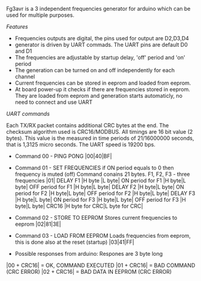Fg3avr is a 3 independent frequencies generator for arduino which can be used for multiple purposes. 

*Features*

* Frequencies outputs are digital, the pins used for output are D2,D3,D4
* generator is driven by UART commads. The UART pins are default D0 and D1
* The frequencies are adjustable by startup delay, 'off' period and 'on' period
* The generation can be turned on and off independently for each channel
* Current frequencies can be stored in eeprom and loaded from eeprom.
* At board power-up it checks if there are frequencies stored in eeprom. They are loaded from eeprom and generation starts automaticly, no need to connect and use UART

*UART commands*

Each TX/RX packet contains additional CRC bytes at the end. The checksum algorithm used is CRC16/MODBUS. 
All timings are 16 bit value (2 bytes). This value is the measured in time periods of 21/16000000 seconds, that is 1,3125 micro seconds.
The UART speed is 19200 bps.

* Command 00 - PING PONG 
|00|40|BF|

* Command 01 - SET FREQUENCIES
if ON period equals to 0 then frequency is muted (off)
Command conains 21 bytes. F1, F2, F3 - three frequencies
|01|
DELAY F1 |H byte |L byte|
ON period for F1 |H byte|L byte|
OFF period for F1 |H byte|L byte|
DELAY F2 |H byte|L byte|
ON period for F2 |H byte|L byte|
OFF period for F2 |H byte|L byte|
DELAY F3 |H byte|L byte|
ON period for F3 |H byte|L byte|
OFF period for F3 |H byte|L byte|
CRC16 |H byte for CRC|L byte for CRC|

* Command 02 - STORE TO EEPROM
Stores current frequencies to eeprom
|02|81|3E|

* Command 03 - LOAD FROM EEPROM
Loads frequencies from eeprom, this is done also at the reset (startup)
|03|41|FF|

* Possible responses from arduino:
Respones are 3 byte long

|00 + CRC16| = OK, COMMAND EXECUTED
|01 + CRC16| = BAD COMMAND (CRC ERROR)
|02 + CRC16| = BAD DATA IN EEPROM (CRC ERROR)
